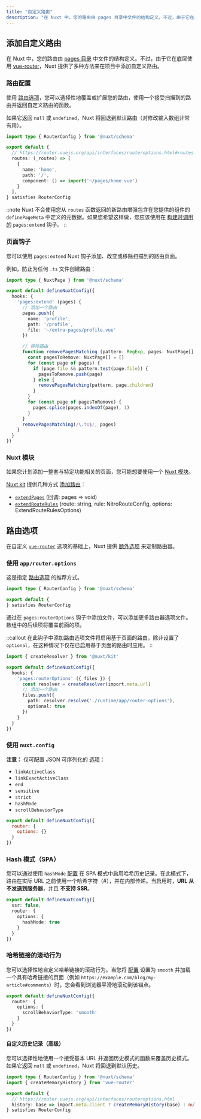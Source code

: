 ```yaml
---
title: "自定义路由"
description: "在 Nuxt 中，您的路由由 pages 目录中文件的结构定义。不过，由于它在底层使用 vue-router，Nuxt 提供了多种方法来在项目中添加自定义路由。"
---
```


## 添加自定义路由

在 Nuxt 中，您的路由由 [pages 目录](/docs/guide/directory-structure/pages) 中文件的结构定义。不过，由于它在底层使用 [vue-router](https://router.vuejs.org)，Nuxt 提供了多种方法来在项目中添加自定义路由。

### 路由配置

使用 [路由选项](/docs/guide/recipes/custom-routing#router-options)，您可以选择性地覆盖或扩展您的路由，使用一个接受扫描到的路由并返回自定义路由的函数。

如果它返回 `null` 或 `undefined`，Nuxt 将回退到默认路由（对修改输入数组非常有用）。

```ts [app/router.options.ts]
import type { RouterConfig } from '@nuxt/schema'

export default {
  // https://router.vuejs.org/api/interfaces/routeroptions.html#routes
  routes: (_routes) => [
    {
      name: 'home',
      path: '/',
      component: () => import('~/pages/home.vue')
    }
  ],
} satisfies RouterConfig
```

::note
Nuxt 不会使用您从 `routes` 函数返回的新路由增强包含在您提供的组件的 `definePageMeta` 中定义的元数据。如果您希望这样做，您应该使用在 [构建时调用的](/docs/api/advanced/hooks#nuxt-hooks-build-time) `pages:extend` 钩子。
::

### 页面钩子

您可以使用 `pages:extend` Nuxt 钩子添加、改变或移除扫描到的路由页面。

例如，防止为任何 `.ts` 文件创建路由：

```ts [nuxt.config.ts]
import type { NuxtPage } from '@nuxt/schema'

export default defineNuxtConfig({
  hooks: {
    'pages:extend' (pages) {
      // 添加一个路由
      pages.push({
        name: 'profile',
        path: '/profile',
        file: '~/extra-pages/profile.vue'
      })

      // 移除路由
      function removePagesMatching (pattern: RegExp, pages: NuxtPage[] = []) {
        const pagesToRemove: NuxtPage[] = []
        for (const page of pages) {
          if (page.file && pattern.test(page.file)) {
            pagesToRemove.push(page)
          } else {
            removePagesMatching(pattern, page.children)
          }
        }
        for (const page of pagesToRemove) {
          pages.splice(pages.indexOf(page), 1)
        }
      }
      removePagesMatching(/\.ts$/, pages)
    }
  }
})
```

### Nuxt 模块

如果您计划添加一整套与特定功能相关的页面，您可能想要使用一个 [Nuxt 模块](/modules)。

[Nuxt kit](/docs/guide/going-further/kit) 提供几种方式 [添加路由](/docs/api/kit/pages)：
- [`extendPages`](/docs/api/kit/pages#extendpages) (回调: pages => void)
- [`extendRouteRules`](/docs/api/kit/pages#extendrouterules) (route: string, rule: NitroRouteConfig, options: ExtendRouteRulesOptions)

## 路由选项

在自定义 [`vue-router`](https://router.vuejs.org/api/interfaces/routeroptions.html) 选项的基础上，Nuxt 提供 [额外选项](/docs/api/nuxt-config#router) 来定制路由器。

### 使用 `app/router.options`

这是指定 [路由选项](/docs/api/nuxt-config#router) 的推荐方式。

```ts [app/router.options.ts]
import type { RouterConfig } from '@nuxt/schema'

export default {
} satisfies RouterConfig
```

通过在 `pages:routerOptions` 钩子中添加文件，可以添加更多路由器选项文件。数组中的后续项将覆盖前面的项。

::callout
在此钩子中添加路由选项文件将启用基于页面的路由，除非设置了 `optional`，在这种情况下仅在已启用基于页面的路由时应用。
::

```ts [nuxt.config.ts]
import { createResolver } from '@nuxt/kit'

export default defineNuxtConfig({
  hooks: {
    'pages:routerOptions' ({ files }) {
      const resolver = createResolver(import.meta.url)
      // 添加一个路由
      files.push({
        path: resolver.resolve('./runtime/app/router-options'),
        optional: true
      })
    }
  }
})
```

### 使用 `nuxt.config`

**注意：** 仅可配置 JSON 可序列化的 [选项](/docs/api/nuxt-config#router)：

- `linkActiveClass`
- `linkExactActiveClass`
- `end`
- `sensitive`
- `strict`
- `hashMode`
- `scrollBehaviorType`

```js [nuxt.config]
export default defineNuxtConfig({
  router: {
    options: {}
  }
})
```

### Hash 模式（SPA）

您可以通过使用 `hashMode` [配置](/docs/api/nuxt-config#router) 在 SPA 模式中启用哈希历史记录。在此模式下，路由在实际 URL 之前使用一个哈希字符（#），并在内部传递。当启用时，**URL 从不发送到服务器**，并且 **不支持 SSR**。

```ts [nuxt.config.ts]
export default defineNuxtConfig({
  ssr: false,
  router: {
    options: {
      hashMode: true
    }
  }
})
```

### 哈希链接的滚动行为

您可以选择性地自定义哈希链接的滚动行为。当您将 [配置](/docs/api/nuxt-config#router) 设置为 `smooth` 并加载一个具有哈希链接的页面（例如 `https://example.com/blog/my-article#comments`）时，您会看到浏览器平滑地滚动到该锚点。

```ts [nuxt.config.ts]
export default defineNuxtConfig({
  router: {
    options: {
      scrollBehaviorType: 'smooth'
    }
  }
})
```

#### 自定义历史记录（高级）

您可以选择性地使用一个接受基本 URL 并返回历史模式的函数来覆盖历史模式。如果它返回 `null` 或 `undefined`，Nuxt 将回退到默认历史。

```ts [app/router.options.ts]
import type { RouterConfig } from '@nuxt/schema'
import { createMemoryHistory } from 'vue-router'

export default {
  // https://router.vuejs.org/api/interfaces/routeroptions.html
  history: base => import.meta.client ? createMemoryHistory(base) : null /* default */
} satisfies RouterConfig
```
